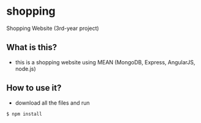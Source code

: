 # shopping
Shopping Website (3rd-year project)

## What is this?
- this is a shopping website using MEAN (MongoDB, Express, AngularJS, node.js)

## How to use it?
- download all the files and run
```sh
$ npm install
```
